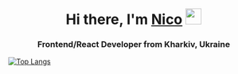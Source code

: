 <h1 align="center">Hi there, I'm <a href="#" target="_blank">Nico</a> 
<img src="https://github.com/blackcater/blackcater/raw/main/images/Hi.gif" height="32"/></h1>
<h3 align="center">Frontend/React Developer from Kharkiv, Ukraine</h3>

[![Top Langs](https://github-readme-stats.vercel.app/api/top-langs/?username=yeldynov&layout=compact)](https://github.com/yeldynov/github-readme-stats)
